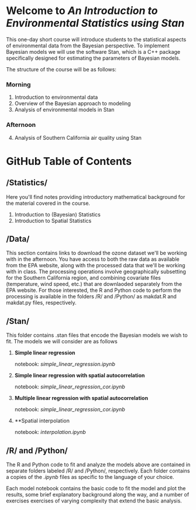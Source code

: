 # Welcome to *An Introduction to Environmental Statistics using Stan*
This one-day short course will introduce students to the statistical aspects of environmental data from the Bayesian perspective. To implement Bayesian models we will use the software Stan, which is a C++ package specifically designed for estimating the parameters of Bayesian models.

The structure of the course will be as follows:
### Morning
1. Introduction to environmental data
2. Overview of the Bayesian approach to modeling
3. Analysis of environmental models in Stan

### Afternoon
4. Analysis of Southern California air quality using Stan


# GitHub Table of Contents

## /Statistics/
Here you'll find notes providing introductory mathematical background for the material covered in the course. 
1. Introduction to (Bayesian) Statistics
2. Introduction to Spatial Statistics

## /Data/
This section contains links to download the ozone dataset we'll be working with in the afternoon. You have access to both the raw data as available from the EPA website, along with the processed data that we'll be working with in class. The processing operations involve geographically subsetting for the Southern California region, and combining covariate files (temperature, wind speed, etc.) that are downlaoded separately from the EPA website. For those interested, the R and Python code to perform the processing is available in the folders /R/ and /Python/ as makdat.R and makdat.py files, respectively. 

## /Stan/
This folder contains .stan files that encode the Bayesian models we wish to fit. The models we will consider are as follows

1. **Simple linear regression**

    notebook: *simple_linear_regression.ipynb*

2. **Simple linear regression with spatial autocorrelation**
    
    notebook: *simple_linear_regression_cor.ipynb*

3. **Multiple linear regression with spatial autocorrelation**

    notebook: *simple_linear_regression_cor.ipynb*

4. **Spatial interpolation

    notebook: *interpolation.ipynb*


## /R/ and /Python/
The R and Python code to fit and analyze the models above are contained in separate folders labeled /R/ and /Python/, respectively. Each folder contains a copies of the *.ipynb* files as specific to the language of your choice. 

Each model notebook contains the basic code to fit the model and plot the results, some brief explanatory background along the way, and a number of exercises exercises of varying complexity that extend the basic analysis.  
